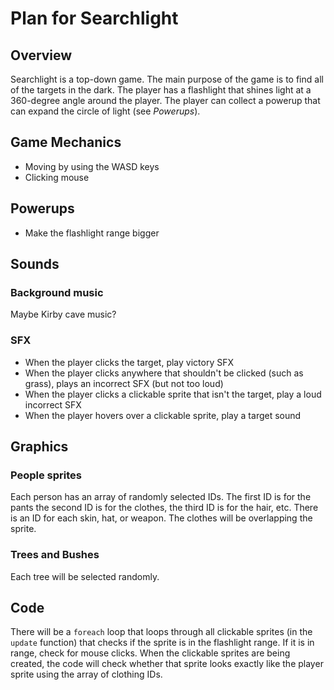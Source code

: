 # Plan for Searchlight

## Overview
Searchlight is a top-down game. The main purpose of the game is to find all of the targets in the dark. The player has a flashlight that shines light at a 360-degree angle around the player. The player can collect a powerup that can expand the circle of light (see *Powerups*).

## Game Mechanics
 - Moving by using the WASD keys
 - Clicking mouse

## Powerups
 - Make the flashlight range bigger

## Sounds
### Background music
Maybe Kirby cave music?

### SFX
 - When the player clicks the target, play victory SFX
 - When the player clicks anywhere that shouldn't be clicked (such as grass), plays an incorrect SFX (but not too loud)
 - When the player clicks a clickable sprite that isn't the target, play a loud incorrect SFX
 - When the player hovers over a clickable sprite, play a target sound

## Graphics
### People sprites
Each person has an array of randomly selected IDs. The first ID is for the pants the second ID is for the clothes, the third ID is for the hair, etc. There is an ID for each skin, hat, or weapon. The clothes will be overlapping the sprite.

### Trees and Bushes
Each tree will be selected randomly.

## Code
There will be a `foreach` loop that loops through all clickable sprites      (in the `update` function) that checks if the sprite is in the flashlight range. If it is in range, check for mouse clicks.
When the clickable sprites are being created, the code will check whether that sprite looks exactly like the player sprite using the array of clothing IDs.
